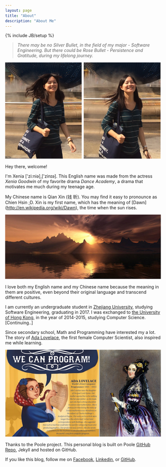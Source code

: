 ```yaml
---
layout: page
title: "About"
description: "About Me"
---
```

{% include JB/setup %}

<!--<p class="message">
  Hey there! Welcome!
</p>-->
  

>  *There may be no Silver Bullet, in the field of my major - Software Engineering. But there could be Rose Bullet - Persistence and Gratitude, during my lifelong journey.*  


![Here I am at Universal Studio, Singapore.](../pics/about.png)  


Hey there, welcome!   

I'm Xenia ['zi:niə],['zinɪə]. This English name was made from the actress *Xenia Goodwin* of my favorite drama *Dance Academy*, a drama that motivates me much during my teenage age. 

My Chinese name is Qian Xin (钱 昕). You may find it easy to pronounce as Chien Hsin ;D. Xin is my first name, which has the meaning of [Dawn] (http://en.wikipedia.org/wiki/Dawn), the time when the sun rises. 

![Dawn from Google Pic](../pics/Dawn.jpg)  

I love both my English name and my Chinese name because the meaning in them are positive, even beyond their original language and transcend different cultures. 

I am currently an undergraduate student in [Zhejiang University](http://www.zju.edu.cn), studying Software Engineering, graduating in 2017. I was exchanged to [the University of Hong Kong](http://www.hku.hk), in the year of 2014-2015, studying Computer Science. [Continuing..]

Since secondary school, Math and Programming have interested my a lot. The story of [Ada Lovelace](http://en.wikipedia.org/wiki/Ada_Lovelace), the first female Computer Scientist, also inspired me while learning.  

![Ada](../pics/Ada.png)  



Thanks to the Poole project. This personal blog is built on Poole [GitHub Repo](https://github.com/poole/poole), Jekyll and hosted on GitHub.

If you like this blog, follow me on [Facebook](https://www.facebook.com/jazmyn.qian), [Linkedin](https://cn.linkedin.com/in/xqian94), or [GitHub](https://github.com/xeniaqian94). 